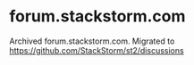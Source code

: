 # forum.stackstorm.com
Archived forum.stackstorm.com. Migrated to https://github.com/StackStorm/st2/discussions
